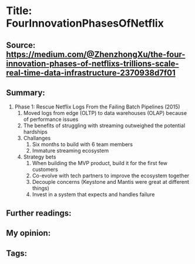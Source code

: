 # Title: FourInnovationPhasesOfNetflix
## Source: https://medium.com/@ZhenzhongXu/the-four-innovation-phases-of-netflixs-trillions-scale-real-time-data-infrastructure-2370938d7f01 
## Summary: 

1. Phase 1: Rescue Netflix Logs From the Failing Batch Pipelines (2015)
    1. Moved logs from edge (OLTP) to data warehouses (OLAP) because of performance issues
    1. The benefits of struggling with streaming outweighed the potential hardships
    1. Challanges
        1. Six months to build with 6 team members
        1. Immature streaming ecosystem
    1. Strategy bets
        1. When building the MVP product, build it for the first few customers
        1. Co-evolve with tech partners to improve the ecosystem together
        1. Decouple concerns (Keystone and Mantis were great at different things)
        1. Invest in a system that expects and handles failure


## Further readings: 
## My opinion: 
## Tags: # 

